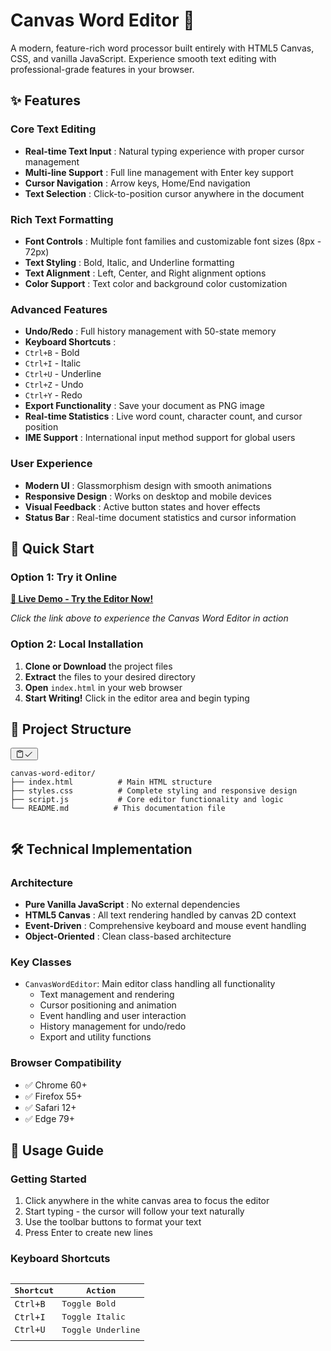 # Canvas Word Editor 📝

A modern, feature-rich word processor built entirely with HTML5 Canvas, CSS, and vanilla JavaScript. Experience smooth text editing with professional-grade features in your browser.

## ✨ Features

### Core Text Editing

* **Real-time Text Input** : Natural typing experience with proper cursor management
* **Multi-line Support** : Full line management with Enter key support
* **Cursor Navigation** : Arrow keys, Home/End navigation
* **Text Selection** : Click-to-position cursor anywhere in the document

### Rich Text Formatting

* **Font Controls** : Multiple font families and customizable font sizes (8px - 72px)
* **Text Styling** : Bold, Italic, and Underline formatting
* **Text Alignment** : Left, Center, and Right alignment options
* **Color Support** : Text color and background color customization

### Advanced Features

* **Undo/Redo** : Full history management with 50-state memory
* **Keyboard Shortcuts** :
* `Ctrl+B` - Bold
* `Ctrl+I` - Italic
* `Ctrl+U` - Underline
* `Ctrl+Z` - Undo
* `Ctrl+Y` - Redo
* **Export Functionality** : Save your document as PNG image
* **Real-time Statistics** : Live word count, character count, and cursor position
* **IME Support** : International input method support for global users

### User Experience

* **Modern UI** : Glassmorphism design with smooth animations
* **Responsive Design** : Works on desktop and mobile devices
* **Visual Feedback** : Active button states and hover effects
* **Status Bar** : Real-time document statistics and cursor information

## 🚀 Quick Start

### Option 1: Try it Online

**[🔗 Live Demo - Try the Editor Now!](https://claude.ai)**

*Click the link above to experience the Canvas Word Editor in action*

### Option 2: Local Installation

1. **Clone or Download** the project files
2. **Extract** the files to your desired directory
3. **Open** `index.html` in your web browser
4. **Start Writing!** Click in the editor area and begin typing

## 📁 Project Structure

<pre><div class="relative group/copy rounded-lg"><div class="sticky opacity-0 group-hover/copy:opacity-100 top-2 py-2 h-12 w-0 float-right"><div class="absolute right-0 h-8 px-2 items-center inline-flex"><button class="inline-flex
  items-center
  justify-center
  relative
  shrink-0
  can-focus
  select-none
  disabled:pointer-events-none
  disabled:opacity-50
  disabled:shadow-none
  disabled:drop-shadow-none text-text-300
          border-transparent
          transition
          font-styrene
          duration-300
          ease-[cubic-bezier(0.165,0.85,0.45,1)]
          hover:bg-bg-400
          aria-pressed:bg-bg-400
          aria-checked:bg-bg-400
          aria-expanded:bg-bg-300
          hover:text-text-100
          aria-pressed:text-text-100
          aria-checked:text-text-100
          aria-expanded:text-text-100 h-8 w-8 rounded-md active:scale-95 backdrop-blur-md" type="button" aria-label="Copy to clipboard" data-state="closed"><div class="relative"><svg xmlns="http://www.w3.org/2000/svg" width="14" height="14" fill="currentColor" viewBox="0 0 256 256" class="transition-all opacity-100 scale-100"><path d="M200,32H163.74a47.92,47.92,0,0,0-71.48,0H56A16,16,0,0,0,40,48V216a16,16,0,0,0,16,16H200a16,16,0,0,0,16-16V48A16,16,0,0,0,200,32Zm-72,0a32,32,0,0,1,32,32H96A32,32,0,0,1,128,32Zm72,184H56V48H82.75A47.93,47.93,0,0,0,80,64v8a8,8,0,0,0,8,8h80a8,8,0,0,0,8-8V64a47.93,47.93,0,0,0-2.75-16H200Z"></path></svg><svg xmlns="http://www.w3.org/2000/svg" width="14" height="14" fill="currentColor" viewBox="0 0 256 256" class="absolute top-0 left-0 transition-all opacity-0 scale-50"><path d="M229.66,77.66l-128,128a8,8,0,0,1-11.32,0l-56-56a8,8,0,0,1,11.32-11.32L96,188.69,218.34,66.34a8,8,0,0,1,11.32,11.32Z"></path></svg></div></button></div></div><div class=""><pre class="code-block__code !my-0 !rounded-lg !text-sm !leading-relaxed"><code><span><span>canvas-word-editor/
</span></span><span>├── index.html          # Main HTML structure
</span><span>├── styles.css          # Complete styling and responsive design
</span><span>├── script.js           # Core editor functionality and logic
</span><span>└── README.md          # This documentation file</span></code></pre></div></div></pre>

## 🛠️ Technical Implementation

### Architecture

* **Pure Vanilla JavaScript** : No external dependencies
* **HTML5 Canvas** : All text rendering handled by canvas 2D context
* **Event-Driven** : Comprehensive keyboard and mouse event handling
* **Object-Oriented** : Clean class-based architecture

### Key Classes

* `CanvasWordEditor`: Main editor class handling all functionality
  * Text management and rendering
  * Cursor positioning and animation
  * Event handling and user interaction
  * History management for undo/redo
  * Export and utility functions

### Browser Compatibility

* ✅ Chrome 60+
* ✅ Firefox 55+
* ✅ Safari 12+
* ✅ Edge 79+

## 🎯 Usage Guide

### Getting Started

1. Click anywhere in the white canvas area to focus the editor
2. Start typing - the cursor will follow your text naturally
3. Use the toolbar buttons to format your text
4. Press Enter to create new lines

### Keyboard Shortcuts

<pre class="font-styrene border-border-100/50 overflow-x-scroll w-full rounded border-[0.5px] shadow-[0_2px_12px_hsl(var(--always-black)/5%)]"><table class="bg-bg-100 min-w-full border-separate border-spacing-0 text-sm leading-[1.88888] whitespace-normal"><thead class="border-b-border-100/50 border-b-[0.5px] text-left"><tr class="[tbody>&]:odd:bg-bg-500/10"><th class="text-text-000 [&:not(:first-child)]:-x-[hsla(var(--border-100) / 0.5)] font-400 px-2 [&:not(:first-child)]:border-l-[0.5px]">Shortcut</th><th class="text-text-000 [&:not(:first-child)]:-x-[hsla(var(--border-100) / 0.5)] font-400 px-2 [&:not(:first-child)]:border-l-[0.5px]">Action</th></tr></thead><tbody><tr class="[tbody>&]:odd:bg-bg-500/10"><td class="border-t-border-100/50 [&:not(:first-child)]:-x-[hsla(var(--border-100) / 0.5)] border-t-[0.5px] px-2 [&:not(:first-child)]:border-l-[0.5px]"><code class="bg-text-200/5 border border-0.5 border-border-300 text-danger-000 whitespace-pre-wrap rounded-[0.4rem] px-1 py-px text-[0.9rem]">Ctrl+B</code></td><td class="border-t-border-100/50 [&:not(:first-child)]:-x-[hsla(var(--border-100) / 0.5)] border-t-[0.5px] px-2 [&:not(:first-child)]:border-l-[0.5px]">Toggle Bold</td></tr><tr class="[tbody>&]:odd:bg-bg-500/10"><td class="border-t-border-100/50 [&:not(:first-child)]:-x-[hsla(var(--border-100) / 0.5)] border-t-[0.5px] px-2 [&:not(:first-child)]:border-l-[0.5px]"><code class="bg-text-200/5 border border-0.5 border-border-300 text-danger-000 whitespace-pre-wrap rounded-[0.4rem] px-1 py-px text-[0.9rem]">Ctrl+I</code></td><td class="border-t-border-100/50 [&:not(:first-child)]:-x-[hsla(var(--border-100) / 0.5)] border-t-[0.5px] px-2 [&:not(:first-child)]:border-l-[0.5px]">Toggle Italic</td></tr><tr class="[tbody>&]:odd:bg-bg-500/10"><td class="border-t-border-100/50 [&:not(:first-child)]:-x-[hsla(var(--border-100) / 0.5)] border-t-[0.5px] px-2 [&:not(:first-child)]:border-l-[0.5px]"><code class="bg-text-200/5 border border-0.5 border-border-300 text-danger-000 whitespace-pre-wrap rounded-[0.4rem] px-1 py-px text-[0.9rem]">Ctrl+U</code></td><td class="border-t-border-100/50 [&:not(:first-child)]:-x-[hsla(var(--border-100) / 0.5)] border-t-[0.5px] px-2 [&:not(:first-child)]:border-l-[0.5px]">Toggle Underline</td></tr><tr class="[tbody>&]:odd:bg-bg-500/10"><td class="border-t-border-100/50 [&:not(:first-child)]:-x-[hsla(var(--border-100) / 0.5)] border-t-[0.5px] px-2 [&:not(:first-child)]:border-l-[0.5px]"></td><td class="border-t-border-100/50 [&:not(:first-child)]:-x-[hsla(var(--border-100) / 0.5)] border-t-[0.5px] px-2 [&:not(:first-child)]:border-l-[0.5px]"></td></tr></tbody></table></pre>

